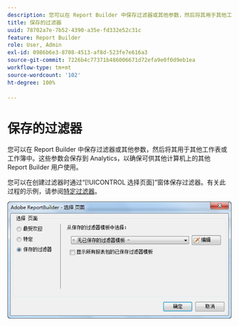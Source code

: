 ```yaml
---
description: 您可以在 Report Builder 中保存过滤器或其他参数，然后将其用于其他工作表或工作簿中。这些参数会保存到 Analytics，以确保可供其他计算机上的其他 Report Builder 用户使用。
title: 保存的过滤器
uuid: 78702a7e-7b52-4390-a35e-fd332e52c31c
feature: Report Builder
role: User, Admin
exl-id: 0986b6e3-8708-4513-af8d-523fe7e616a3
source-git-commit: 7226b4c77371b486006671d72efa9e0f0d9eb1ea
workflow-type: tm+mt
source-wordcount: '102'
ht-degree: 100%

---
```


# 保存的过滤器

您可以在 Report Builder 中保存过滤器或其他参数，然后将其用于其他工作表或工作簿中。这些参数会保存到 Analytics，以确保可供其他计算机上的其他 Report Builder 用户使用。

您可以在创建过滤器时通过“[!UICONTROL 选择页面]”窗体保存过滤器。有关此过程的示例，请参阅[特定过滤器](/help/analyze/report-builder/layout/c-filter-dimensions/t-specific-filters.md)。

![](assets/choose_page_saved.png)
